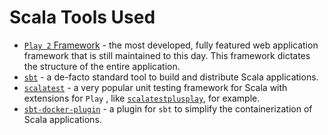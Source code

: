 # Scala Tools Used

- [`Play 2` Framework](https://www.playframework.com/) - the most developed, fully featured web application framework
  that is still maintained to this day. This framework dictates the structure of the entire application.
- [`sbt`](https://www.scala-sbt.org/) - a de-facto standard tool to build and distribute Scala applications.
- [`scalatest`](https://www.scalatest.org/) - a very popular unit testing framework for Scala with extensions for `Play`
  , like [`scalatestplusplay`](https://github.com/playframework/scalatestplus-play), for example.
- [`sbt-docker-plugin`](https://www.scala-sbt.org/sbt-native-packager/formats/docker.html) - a plugin for `sbt` to
  simplify the containerization of Scala applications.

